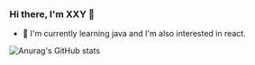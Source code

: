 ### Hi there, I'm XXY 👋

- 🌱 I'm currently learning java and I'm also interested in react.

![Anurag's GitHub stats](https://github-readme-stats.vercel.app/api?username=XXY233&show_icons=true&theme=transparent)
